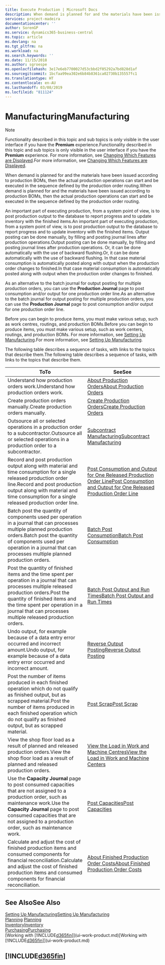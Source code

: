 ```yaml
---
title: Execute Production | Microsoft Docs
description: When demand is planned for and the materials have been issued according to production BOMs, then the actual production operations can start and be executed in the sequence defined by the production order routing.
services: project-madeira
documentationcenter: ''
author: SorenGP
ms.service: dynamics365-business-central
ms.topic: article
ms.devlang: na
ms.tgt_pltfrm: na
ms.workload: na
ms.search.keywords: ''
ms.date: 11/15/2018
ms.author: sgroespe
ms.openlocfilehash: 3e17e6eb7700027d53cbbd2f05292a7bd828d1af
ms.sourcegitcommit: 1bcfaa99ea302e6b84b8361ca02730b135557fc1
ms.translationtype: HT
ms.contentlocale: en-AU
ms.lasthandoff: 03/08/2019
ms.locfileid: "811124"
---
```

# <a name="manufacturing"></a><span data-ttu-id="06497-103">Manufacturing</span><span class="sxs-lookup"><span data-stu-id="06497-103">Manufacturing</span></span>
> [!NOTE]
> <span data-ttu-id="06497-104">Functionality described in this topic and sub topics is only visible in the user interface if you have the **Premium** experience.</span><span class="sxs-lookup"><span data-stu-id="06497-104">Functionality described in this topic and sub topics is only visible in the user interface if you have the **Premium** experience.</span></span> <span data-ttu-id="06497-105">For more information, see [Changing Which Features are Displayed](ui-experiences.md).</span><span class="sxs-lookup"><span data-stu-id="06497-105">For more information, see [Changing Which Features are Displayed](ui-experiences.md).</span></span>

<span data-ttu-id="06497-106">When demand is planned for and the materials have been issued according to production BOMs, then the actual production operations can start and be executed in the sequence defined by the production order routing.</span><span class="sxs-lookup"><span data-stu-id="06497-106">When demand is planned for and the materials have been issued according to production BOMs, then the actual production operations can start and be executed in the sequence defined by the production order routing.</span></span>  

<span data-ttu-id="06497-107">An important part of executing production, from a system point of view, is to post production output to the database to report progress and to update inventory with the finished items.</span><span class="sxs-lookup"><span data-stu-id="06497-107">An important part of executing production, from a system point of view, is to post production output to the database to report progress and to update inventory with the finished items.</span></span> <span data-ttu-id="06497-108">Output posting can be done manually, by filling and posting journal lines after production operations.</span><span class="sxs-lookup"><span data-stu-id="06497-108">Output posting can be done manually, by filling and posting journal lines after production operations.</span></span> <span data-ttu-id="06497-109">Or, it can be done automatically with the use of backward flushing.</span><span class="sxs-lookup"><span data-stu-id="06497-109">Or, it can be done automatically with the use of backward flushing.</span></span> <span data-ttu-id="06497-110">In that case material consumption is automatically posted along with output when the production order changes to finished.</span><span class="sxs-lookup"><span data-stu-id="06497-110">In that case material consumption is automatically posted along with output when the production order changes to finished.</span></span>  

<span data-ttu-id="06497-111">As an alternative to the batch journal for output posting for multiple production orders, you can use the **Production Journal** page to post consumption and/or output for one production order line.</span><span class="sxs-lookup"><span data-stu-id="06497-111">As an alternative to the batch journal for output posting for multiple production orders, you can use the **Production Journal** page to post consumption and/or output for one production order line.</span></span>

<span data-ttu-id="06497-112">Before you can begin to produce items, you must make various setup, such as work centres, routings, and production BOMs.</span><span class="sxs-lookup"><span data-stu-id="06497-112">Before you can begin to produce items, you must make various setup, such as work centers, routings, and production BOMs.</span></span> <span data-ttu-id="06497-113">For more information, see [Setting Up Manufacturing](production-configure-production-processes.md).</span><span class="sxs-lookup"><span data-stu-id="06497-113">For more information, see [Setting Up Manufacturing](production-configure-production-processes.md).</span></span>

<span data-ttu-id="06497-114">The following table describes a sequence of tasks, with links to the topics that describe them.</span><span class="sxs-lookup"><span data-stu-id="06497-114">The following table describes a sequence of tasks, with links to the topics that describe them.</span></span>   

|<span data-ttu-id="06497-115">**To**</span><span class="sxs-lookup"><span data-stu-id="06497-115">**To**</span></span>|<span data-ttu-id="06497-116">**See**</span><span class="sxs-lookup"><span data-stu-id="06497-116">**See**</span></span>|  
|------------|-------------|  
|<span data-ttu-id="06497-117">Understand how production orders work.</span><span class="sxs-lookup"><span data-stu-id="06497-117">Understand how production orders work.</span></span>|[<span data-ttu-id="06497-118">About Production Orders</span><span class="sxs-lookup"><span data-stu-id="06497-118">About Production Orders</span></span>](production-about-production-orders.md)|
|<span data-ttu-id="06497-119">Create production orders manually.</span><span class="sxs-lookup"><span data-stu-id="06497-119">Create production orders manually.</span></span>|[<span data-ttu-id="06497-120">Create Production Orders</span><span class="sxs-lookup"><span data-stu-id="06497-120">Create Production Orders</span></span>](production-how-to-create-production-orders.md)|
|<span data-ttu-id="06497-121">Outsource all or selected operations in a production order to a subcontractor.</span><span class="sxs-lookup"><span data-stu-id="06497-121">Outsource all or selected operations in a production order to a subcontractor.</span></span>|[<span data-ttu-id="06497-122">Subcontract Manufacturing</span><span class="sxs-lookup"><span data-stu-id="06497-122">Subcontract Manufacturing</span></span>](production-how-to-subcontract-manufacturing.md)|
|<span data-ttu-id="06497-123">Record and post production output along with material and time consumption for a single released production order line.</span><span class="sxs-lookup"><span data-stu-id="06497-123">Record and post production output along with material and time consumption for a single released production order line.</span></span>|[<span data-ttu-id="06497-124">Post Consumption and Output for One Released Production Order Line</span><span class="sxs-lookup"><span data-stu-id="06497-124">Post Consumption and Output for One Released Production Order Line</span></span>](production-how-to-register-consumption-and-output.md)|  
|<span data-ttu-id="06497-125">Batch post the quantity of components used per operation in a journal that can processes multiple planned production orders.</span><span class="sxs-lookup"><span data-stu-id="06497-125">Batch post the quantity of components used per operation in a journal that can processes multiple planned production orders.</span></span>|[<span data-ttu-id="06497-126">Batch Post Consumption</span><span class="sxs-lookup"><span data-stu-id="06497-126">Batch Post Consumption</span></span>](production-how-to-post-consumption.md)|
|<span data-ttu-id="06497-127">Post the quantity of finished items and the time spent per operation in a journal that can processes multiple released production orders.</span><span class="sxs-lookup"><span data-stu-id="06497-127">Post the quantity of finished items and the time spent per operation in a journal that can processes multiple released production orders.</span></span>|[<span data-ttu-id="06497-128">Batch Post Output and Run Times</span><span class="sxs-lookup"><span data-stu-id="06497-128">Batch Post Output and Run Times</span></span>](production-how-to-post-output-quantity.md)|
|<span data-ttu-id="06497-129">Undo output, for example because of a data entry error occurred and incorrect amount.</span><span class="sxs-lookup"><span data-stu-id="06497-129">Undo output, for example because of a data entry error occurred and incorrect amount.</span></span>  |[<span data-ttu-id="06497-130">Reverse Output Posting</span><span class="sxs-lookup"><span data-stu-id="06497-130">Reverse Output Posting</span></span>](production-how-to-reverse-output-posting.md)|  
|<span data-ttu-id="06497-131">Post the number of items produced in each finished operation which do not qualify as finished output, but as scrapped material.</span><span class="sxs-lookup"><span data-stu-id="06497-131">Post the number of items produced in each finished operation which do not qualify as finished output, but as scrapped material.</span></span>|[<span data-ttu-id="06497-132">Post Scrap</span><span class="sxs-lookup"><span data-stu-id="06497-132">Post Scrap</span></span>](production-how-to-post-scrap.md)|
|<span data-ttu-id="06497-133">View the shop floor load as a result of planned and released production orders.</span><span class="sxs-lookup"><span data-stu-id="06497-133">View the shop floor load as a result of planned and released production orders.</span></span>|[<span data-ttu-id="06497-134">View the Load in Work and Machine Centres</span><span class="sxs-lookup"><span data-stu-id="06497-134">View the Load in Work and Machine Centers</span></span>](production-how-to-view-the-load-on-work-centers.md)|      
|<span data-ttu-id="06497-135">Use the **Capacity Journal** page to post consumed capacities that are not assigned to a production order, such as maintenance work.</span><span class="sxs-lookup"><span data-stu-id="06497-135">Use the **Capacity Journal** page to post consumed capacities that are not assigned to a production order, such as maintenance work.</span></span>|[<span data-ttu-id="06497-136">Post Capacities</span><span class="sxs-lookup"><span data-stu-id="06497-136">Post Capacities</span></span>](production-how-to-post-capacities.md)|  
|<span data-ttu-id="06497-137">Calculate and adjust the cost of finished production items and consumed components for financial reconciliation.</span><span class="sxs-lookup"><span data-stu-id="06497-137">Calculate and adjust the cost of finished production items and consumed components for financial reconciliation.</span></span>|[<span data-ttu-id="06497-138">About Finished Production Order Costs</span><span class="sxs-lookup"><span data-stu-id="06497-138">About Finished Production Order Costs</span></span>](finance-about-finished-production-order-costs.md)|  

## <a name="see-also"></a><span data-ttu-id="06497-139">See Also</span><span class="sxs-lookup"><span data-stu-id="06497-139">See Also</span></span>  
[<span data-ttu-id="06497-140">Setting Up Manufacturing</span><span class="sxs-lookup"><span data-stu-id="06497-140">Setting Up Manufacturing</span></span>](production-configure-production-processes.md)  
<span data-ttu-id="06497-141">[Planning](production-planning.md)    </span><span class="sxs-lookup"><span data-stu-id="06497-141">[Planning](production-planning.md)    </span></span>  
[<span data-ttu-id="06497-142">Inventory</span><span class="sxs-lookup"><span data-stu-id="06497-142">Inventory</span></span>](inventory-manage-inventory.md)  
[<span data-ttu-id="06497-143">Purchasing</span><span class="sxs-lookup"><span data-stu-id="06497-143">Purchasing</span></span>](purchasing-manage-purchasing.md)  
<span data-ttu-id="06497-144">[Working with [!INCLUDE[d365fin](includes/d365fin_md.md)]](ui-work-product.md)</span><span class="sxs-lookup"><span data-stu-id="06497-144">[Working with [!INCLUDE[d365fin](includes/d365fin_md.md)]](ui-work-product.md)</span></span>

## [!INCLUDE[d365fin](includes/free_trial_md.md)]  
